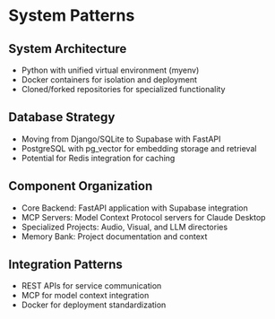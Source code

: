 # System Patterns

## System Architecture

- Python with unified virtual environment (myenv)
- Docker containers for isolation and deployment
- Cloned/forked repositories for specialized functionality

## Database Strategy

- Moving from Django/SQLite to Supabase with FastAPI
- PostgreSQL with pg_vector for embedding storage and retrieval
- Potential for Redis integration for caching

## Component Organization

- Core Backend: FastAPI application with Supabase integration
- MCP Servers: Model Context Protocol servers for Claude Desktop
- Specialized Projects: Audio, Visual, and LLM directories
- Memory Bank: Project documentation and context

## Integration Patterns

- REST APIs for service communication
- MCP for model context integration
- Docker for deployment standardization